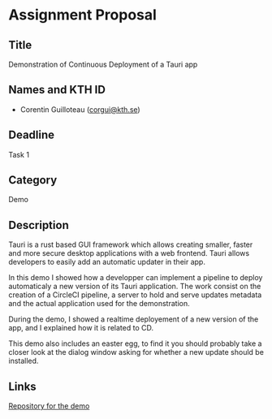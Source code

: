# Assignment Proposal

## Title

Demonstration of Continuous Deployment of a Tauri app

## Names and KTH ID

-   Corentin Guilloteau (corgui@kth.se)

## Deadline

Task 1

## Category

Demo

## Description

Tauri is a rust based GUI framework which allows creating smaller, faster and more secure desktop applications with a
web frontend. Tauri allows developers to easily add an automatic updater in their app.

In this demo I showed how a developper can implement a pipeline to deploy automaticaly a new version of its Tauri
application. The work consist on the creation of a CircleCI pipeline, a server to hold and serve updates metadata and
the actual application used for the demonstration.

During the demo, I showed a realtime deployement of a new version of the app, and I explained how it is related to CD.

This demo also includes an easter egg, to find it you should probably take a closer look at the dialog window asking for
whether a new update should be installed.

## Links

[Repository for the demo](https://github.com/corentinguilloteau/kth-devops-tauri-CD)
